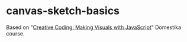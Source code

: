 # canvas-sketch-basics

Based on "[Creative Coding: Making Visuals with JavaScript](https://www.domestika.org/en/courses/2729-creative-coding-making-visuals-with-javascript)" Domestika course.


